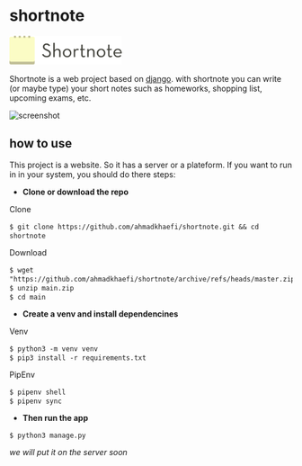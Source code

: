 # shortnote

<img src="static/media/shortnote.svg" alt="logo" width="200">

Shortnote is a web project based on [django](https://djangoproject.com).
with shortnote you can write (or maybe type) your short notes such as homeworks, shopping list, upcoming exams, etc.

![screenshot](https://i.ibb.co/Mcqk7PP/image.png)

## how to use

This project is a website. So it has a server or a plateform. If you want to run in in your system, you should do there steps:

- **Clone or download the repo**

Clone

```shell
$ git clone https://github.com/ahmadkhaefi/shortnote.git && cd shortnote
```

Download

```shell
$ wget "https://github.com/ahmadkhaefi/shortnote/archive/refs/heads/master.zip"
$ unzip main.zip
$ cd main
```

- **Create a venv and install dependencines**

Venv

```shell
$ python3 -m venv venv
$ pip3 install -r requirements.txt
```

PipEnv

```shell
$ pipenv shell
$ pipenv sync
```

- **Then run the app**

```shell
$ python3 manage.py
```

_we will put it on the server soon_
